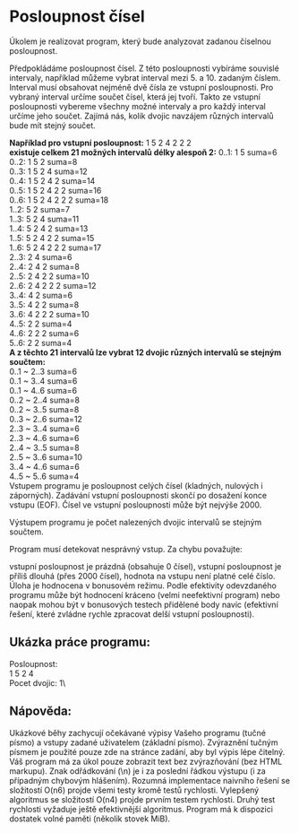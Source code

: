 # Posloupnost čísel

Úkolem je realizovat program, který bude analyzovat zadanou číselnou posloupnost.

Předpokládáme posloupnost čísel. Z této posloupnosti vybíráme souvislé intervaly, například můžeme vybrat interval mezi 5. a 10. zadaným číslem. Interval musí obsahovat nejméně dvě čísla ze vstupní posloupnosti. Pro vybraný interval určíme součet čísel, která jej tvoří. Takto ze vstupní posloupnosti vybereme všechny možné intervaly a pro každý interval určíme jeho součet. Zajímá nás, kolik dvojic navzájem různých intervalů bude mít stejný součet.

**Například pro vstupní posloupnost:**
1 5 2 4 2 2 2\
**existuje celkem 21 možných intervalů délky alespoň 2:**
0..1:  1 5               suma=6\
0..2:  1 5 2             suma=8\
0..3:  1 5 2 4           suma=12\
0..4:  1 5 2 4 2         suma=14\
0..5:  1 5 2 4 2 2       suma=16\
0..6:  1 5 2 4 2 2 2     suma=18\
1..2:  5 2               suma=7\
1..3:  5 2 4             suma=11\
1..4:  5 2 4 2           suma=13\
1..5:  5 2 4 2 2         suma=15\
1..6:  5 2 4 2 2 2       suma=17\
2..3:  2 4               suma=6\
2..4:  2 4 2             suma=8\
2..5:  2 4 2 2           suma=10\
2..6:  2 4 2 2 2         suma=12\
3..4:  4 2               suma=6\
3..5:  4 2 2             suma=8\
3..6:  4 2 2 2           suma=10\
4..5:  2 2               suma=4\
4..6:  2 2 2             suma=6\
5..6:  2 2               suma=4\
**A z těchto 21 intervalů lze vybrat 12 dvojic různých intervalů se stejným součtem:**\
0..1 ~ 2..3             suma=6  \
0..1 ~ 3..4             suma=6  \
0..1 ~ 4..6             suma=6  \
0..2 ~ 2..4             suma=8  \
0..2 ~ 3..5             suma=8  \
0..3 ~ 2..6             suma=12 \
2..3 ~ 3..4             suma=6  \
2..3 ~ 4..6             suma=6  \
2..4 ~ 3..5             suma=8  \
2..5 ~ 3..6             suma=10 \
3..4 ~ 4..6             suma=6  \
4..5 ~ 5..6             suma=4  \
Vstupem programu je posloupnost celých čísel (kladných, nulových i záporných). Zadávání vstupní posloupnosti skončí po dosažení konce vstupu (EOF). Čísel ve vstupní posloupnosti může být nejvýše 2000.

Výstupem programu je počet nalezených dvojic intervalů se stejným součtem.

Program musí detekovat nesprávný vstup. Za chybu považujte:

vstupní posloupnost je prázdná (obsahuje 0 čísel),
vstupní posloupnost je příliš dlouhá (přes 2000 čísel),
hodnota na vstupu není platné celé číslo.
Úloha je hodnocena v bonusovém režimu. Podle efektivity odevzdaného programu může být hodnocení kráceno (velmi neefektivní program) nebo naopak mohou být v bonusových testech přidělené body navíc (efektivní řešení, které zvládne rychle zpracovat delší vstupní posloupnosti).

## Ukázka práce programu:
Posloupnost:\
1 5 2 4\
Pocet dvojic: 1\

## Nápověda:
Ukázkové běhy zachycují očekávané výpisy Vašeho programu (tučné písmo) a vstupy zadané uživatelem (základní písmo). Zvýraznění tučným písmem je použité pouze zde na stránce zadání, aby byl výpis lépe čitelný. Váš program má za úkol pouze zobrazit text bez zvýrazňování (bez HTML markupu).
Znak odřádkování (\n) je i za poslední řádkou výstupu (i za případným chybovým hlášením).
Rozumná implementace naivního řešení se složitostí O(n6) projde všemi testy kromě testů rychlosti. Vylepšený algoritmus se složitostí O(n4) projde prvním testem rychlosti. Druhý test rychlosti vyžaduje ještě efektivnější algoritmus.
Program má k dispozici dostatek volné paměti (několik stovek MiB).
